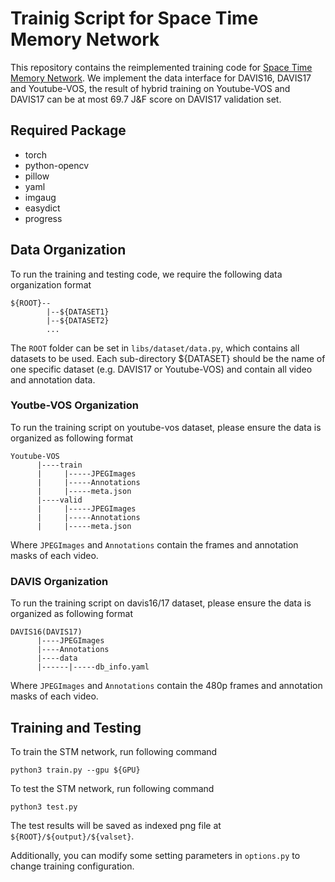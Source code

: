 # Trainig Script for Space Time Memory Network

This repository contains the reimplemented training code for [Space Time Memory Network](http://openaccess.thecvf.com/content_ICCV_2019/html/Oh_Video_Object_Segmentation_Using_Space-Time_Memory_Networks_ICCV_2019_paper.html). We implement the data interface for DAVIS16, DAVIS17 and Youtube-VOS, the result of hybrid training on Youtube-VOS and DAVIS17 can be at most 69.7 J&F score on DAVIS17 validation set.

## Required Package
- torch
- python-opencv
- pillow
- yaml
- imgaug
- easydict
- progress

## Data Organization

To run the training and testing code, we require the following data organization format
```
${ROOT}--
        |--${DATASET1}
        |--${DATASET2}
        ...
```
The `ROOT` folder can be set in `libs/dataset/data.py`, which contains all datasets to be used. Each sub-directory ${DATASET} should be the name of one specific dataset (e.g. DAVIS17 or Youtube-VOS) and contain all video and annotation data.

### Youtbe-VOS Organization
To run the training script on youtube-vos dataset, please ensure the data is organized as following format
```
Youtube-VOS
      |----train
      |     |-----JPEGImages
      |     |-----Annotations
      |     |-----meta.json
      |----valid
      |     |-----JPEGImages
      |     |-----Annotations
      |     |-----meta.json 
```
Where `JPEGImages` and `Annotations` contain the frames and annotation masks of each video.

### DAVIS Organization

To run the training script on davis16/17 dataset, please ensure the data is organized as following format
```
DAVIS16(DAVIS17)
      |----JPEGImages
      |----Annotations
      |----data
      |------|-----db_info.yaml
```
Where `JPEGImages` and `Annotations` contain the 480p frames and annotation masks of each video.

## Training and Testing
To train the STM network, run following command
```python3
python3 train.py --gpu ${GPU}
```
To test the STM network, run following command
```python3
python3 test.py
```
The test results will be saved as indexed png file at `${ROOT}/${output}/${valset}`.

Additionally, you can modify some setting parameters in `options.py` to change training configuration.
